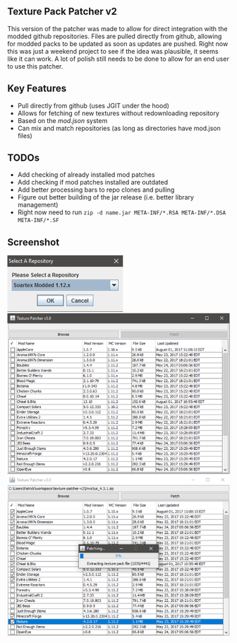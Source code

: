 ## Texture Pack Patcher v2

This version of the patcher was made to allow for direct integration with the modded github repositories.
Files are pulled directly from github, allowing for modded packs to be updated as soon as updates are pushed.
Right now this was just a weekend project to see if the idea was plausible, it seems like it can work.
A lot of polish still needs to be done to allow for an end user to use this patcher.


## Key Features

* Pull directly from github (uses JGIT under the hood)
* Allows for fetching of new textures without redownloading repository
* Based on the *mod.json* system
* Can mix and match repositories (as long as directories have mod.json files)


## TODOs

* Add checking of already installed mod patches
* Add checking if mod patches installed are outdated
* Add better processing bars to repo clones and pulling
* Figure out better building of the jar release (i.e. better library management)
* Right now need to run `zip -d name.jar META-INF/*.RSA META-INF/*.DSA META-INF/*.SF`

## Screenshot

![](images/screen_02.png)
![](images/screen_03.png)
![](images/screen_04.png)